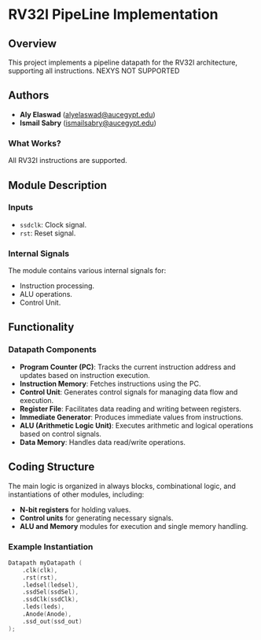 # RV32I PipeLine Implementation

## Overview
This project implements a pipeline datapath for the RV32I architecture, supporting all instructions. NEXYS NOT SUPPORTED

## Authors
- **Aly Elaswad** (alyelaswad@aucegypt.edu)
- **Ismail Sabry** (ismailsabry@aucegypt.edu)


### What Works?
All RV32I instructions are supported.
## Module Description
### Inputs
- `ssdclk`: Clock signal.
- `rst`: Reset signal.


### Internal Signals
The module contains various internal signals for:
- Instruction processing.
- ALU operations.
- Control Unit.

## Functionality
### Datapath Components
- **Program Counter (PC)**: Tracks the current instruction address and updates based on instruction execution.
- **Instruction Memory**: Fetches instructions using the PC.
- **Control Unit**: Generates control signals for managing data flow and execution.
- **Register File**: Facilitates data reading and writing between registers.
- **Immediate Generator**: Produces immediate values from instructions.
- **ALU (Arithmetic Logic Unit)**: Executes arithmetic and logical operations based on control signals.
- **Data Memory**: Handles data read/write operations.


## Coding Structure
The main logic is organized in always blocks, combinational logic, and instantiations of other modules, including:
- **N-bit registers** for holding values.
- **Control units** for generating necessary signals.
- **ALU and  Memory** modules for execution and single memory handling.

### Example Instantiation
```verilog
Datapath myDatapath (
    .clk(clk),
    .rst(rst),
    .ledsel(ledsel),
    .ssdSel(ssdSel),
    .ssdClk(ssdClk),
    .leds(leds),
    .Anode(Anode),
    .ssd_out(ssd_out)
);
